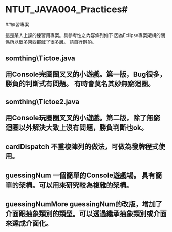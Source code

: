 # NTUT_JAVA004_Practices#

##練習專案

這是某人上課的練習用專案。具參考性之內容條列如下
因為Eclipse專案架構的關係所以很多東西都藏了很多層。
請自行斟酌。

<h2>somthing\Tictoe.java 

用Console完圈圈叉叉的小遊戲。第一版，Bug很多，勝負的判斷式有問題。
有時會莫名其妙無窮迴圈。

<h2>somthing\Tictoe2.java 

用Console玩圈圈叉叉的小遊戲。第二版，除了無窮迴圈以外解決大致上沒有問題，勝負判斷也ok。

<h2>cardDispatch 
不重複陣列的做法，可做為發牌程式使用。

<h2>guessingNum 
一個簡單的Console遊戲場。
具有簡單的架構。可以用來研究較為複雜的架構。

<h2>guessingNumMore
guessingNum的改版，增加了介面跟抽象類別的類型。可以透過繼承抽象類別或介面來達成介面化。

